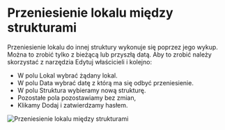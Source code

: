 # Przeniesienie lokalu między strukturami

Przeniesienie lokalu do innej struktury wykonuje się poprzez jego wykup. Można to zrobić tylko z bieżącą lub przyszłą datą. Aby to zrobić należy skorzystać z narzędzia Edytuj właścicieli i kolejno:

- W polu Lokal wybrać żądany lokal.
- W polu Data wybrać datę z którą ma się odbyć przeniesienie.
- W polu Struktura wybieramy nową strukturę.
- Pozostałe pola pozostawiamy bez zmian,
- Klikamy Dodaj i zatwierdzamy hasłem.

![Przeniesienie lokalu między strukturami](przeniesienielokalumiedzystrukturami.gif)